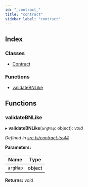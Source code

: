 ```yaml
---
id: "_contract_"
title: "contract"
sidebar_label: "contract"
---
```


## Index

### Classes

* [Contract](../classes/_contract_.contract.md)

### Functions

* [validateBNLike](_contract_.md#validatebnlike)

## Functions

###  validateBNLike

▸ **validateBNLike**(`argMap`: object): *void*

*Defined in [src.ts/contract.ts:44](https://github.com/nearprotocol/nearlib/blob/bf1ce09/src.ts/contract.ts#L44)*

**Parameters:**

Name | Type |
------ | ------ |
`argMap` | object |

**Returns:** *void*
